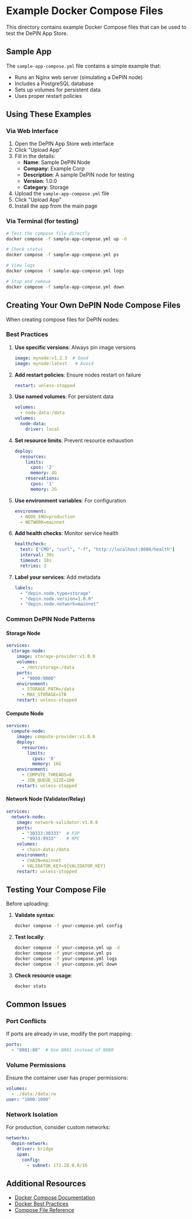# Example Docker Compose Files

This directory contains example Docker Compose files that can be used to test the DePIN App Store.

## Sample App

The `sample-app-compose.yml` file contains a simple example that:
- Runs an Nginx web server (simulating a DePIN node)
- Includes a PostgreSQL database
- Sets up volumes for persistent data
- Uses proper restart policies

## Using These Examples

### Via Web Interface

1. Open the DePIN App Store web interface
2. Click "Upload App"
3. Fill in the details:
   - **Name**: Sample DePIN Node
   - **Company**: Example Corp
   - **Description**: A sample DePIN node for testing
   - **Version**: 1.0.0
   - **Category**: Storage
4. Upload the `sample-app-compose.yml` file
5. Click "Upload App"
6. Install the app from the main page

### Via Terminal (for testing)

```bash
# Test the compose file directly
docker compose -f sample-app-compose.yml up -d

# Check status
docker compose -f sample-app-compose.yml ps

# View logs
docker compose -f sample-app-compose.yml logs

# Stop and remove
docker compose -f sample-app-compose.yml down
```

## Creating Your Own DePIN Node Compose Files

When creating compose files for DePIN nodes:

### Best Practices

1. **Use specific versions**: Always pin image versions
   ```yaml
   image: mynode:v1.2.3  # Good
   image: mynode:latest   # Avoid
   ```

2. **Add restart policies**: Ensure nodes restart on failure
   ```yaml
   restart: unless-stopped
   ```

3. **Use named volumes**: For persistent data
   ```yaml
   volumes:
     - node-data:/data
   volumes:
     node-data:
       driver: local
   ```

4. **Set resource limits**: Prevent resource exhaustion
   ```yaml
   deploy:
     resources:
       limits:
         cpus: '2'
         memory: 4G
       reservations:
         cpus: '1'
         memory: 2G
   ```

5. **Use environment variables**: For configuration
   ```yaml
   environment:
     - NODE_ENV=production
     - NETWORK=mainnet
   ```

6. **Add health checks**: Monitor service health
   ```yaml
   healthcheck:
     test: ["CMD", "curl", "-f", "http://localhost:8080/health"]
     interval: 30s
     timeout: 10s
     retries: 3
   ```

7. **Label your services**: Add metadata
   ```yaml
   labels:
     - "depin.node.type=storage"
     - "depin.node.version=1.0.0"
     - "depin.node.network=mainnet"
   ```

### Common DePIN Node Patterns

#### Storage Node

```yaml
services:
  storage-node:
    image: storage-provider:v1.0.0
    volumes:
      - /mnt/storage:/data
    ports:
      - "9000:9000"
    environment:
      - STORAGE_PATH=/data
      - MAX_STORAGE=1TB
    restart: unless-stopped
```

#### Compute Node

```yaml
services:
  compute-node:
    image: compute-provider:v1.0.0
    deploy:
      resources:
        limits:
          cpus: '8'
          memory: 16G
    environment:
      - COMPUTE_THREADS=8
      - JOB_QUEUE_SIZE=100
    restart: unless-stopped
```

#### Network Node (Validator/Relay)

```yaml
services:
  network-node:
    image: network-validator:v1.0.0
    ports:
      - "30333:30333"  # P2P
      - "9933:9933"    # RPC
    volumes:
      - chain-data:/data
    environment:
      - CHAIN=mainnet
      - VALIDATOR_KEY=${VALIDATOR_KEY}
    restart: unless-stopped
```

## Testing Your Compose File

Before uploading:

1. **Validate syntax**:
   ```bash
   docker compose -f your-compose.yml config
   ```

2. **Test locally**:
   ```bash
   docker compose -f your-compose.yml up -d
   docker compose -f your-compose.yml ps
   docker compose -f your-compose.yml logs
   docker compose -f your-compose.yml down
   ```

3. **Check resource usage**:
   ```bash
   docker stats
   ```

## Common Issues

### Port Conflicts

If ports are already in use, modify the port mapping:
```yaml
ports:
  - "8081:80"  # Use 8081 instead of 8080
```

### Volume Permissions

Ensure the container user has proper permissions:
```yaml
volumes:
  - ./data:/data:rw
user: "1000:1000"
```

### Network Isolation

For production, consider custom networks:
```yaml
networks:
  depin-network:
    driver: bridge
    ipam:
      config:
        - subnet: 172.28.0.0/16
```

## Additional Resources

- [Docker Compose Documentation](https://docs.docker.com/compose/)
- [Docker Best Practices](https://docs.docker.com/develop/dev-best-practices/)
- [Compose File Reference](https://docs.docker.com/compose/compose-file/)